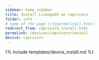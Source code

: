 ```yaml
---
sidebar: home_sidebar
title: Install LineageOS on capricorn
folder: info
# name of the page (/{{permalink}}.html)
redirect_from: capricorn_install.html
permalink: /devices/capricorn/install
device: capricorn
---
```

{% include templates/device_install.md %}
